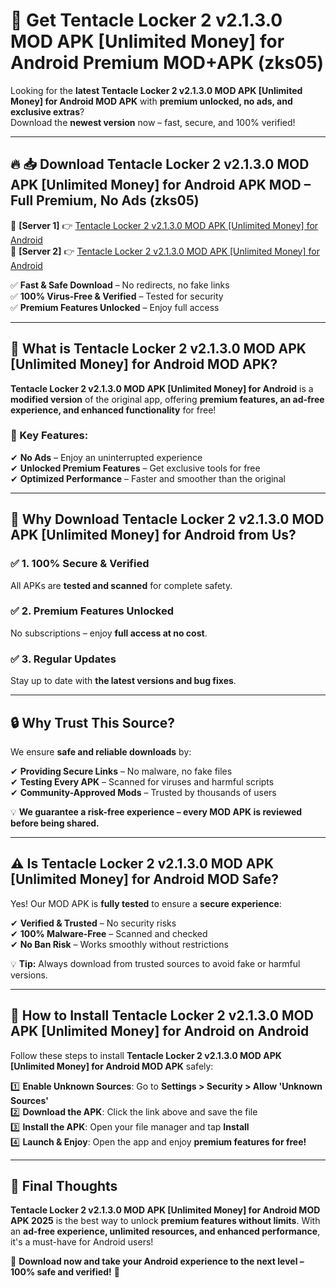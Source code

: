 # 🚀 Get Tentacle Locker 2 v2.1.3.0 MOD APK [Unlimited Money] for Android Premium MOD+APK (zks05)  

Looking for the **latest Tentacle Locker 2 v2.1.3.0 MOD APK [Unlimited Money] for Android MOD APK** with **premium unlocked, no ads, and exclusive extras**?  
Download the **newest version** now – fast, secure, and 100% verified!  

---

## 🔥 📥 Download Tentacle Locker 2 v2.1.3.0 MOD APK [Unlimited Money] for Android APK MOD – Full Premium, No Ads (zks05)  

🔹 **[Server 1]** 👉 [Tentacle Locker 2 v2.1.3.0 MOD APK [Unlimited Money] for Android](https://apkcomod.com?title=Tentacle_Locker_2_v2.1.3.0_MOD_APK_[Unlimited_Money]_for_Android)  
🔹 **[Server 2]** 👉 [Tentacle Locker 2 v2.1.3.0 MOD APK [Unlimited Money] for Android](https://apkcomod.com?title=Tentacle_Locker_2_v2.1.3.0_MOD_APK_[Unlimited_Money]_for_Android)  

✅ **Fast & Safe Download** – No redirects, no fake links  
✅ **100% Virus-Free & Verified** – Tested for security  
✅ **Premium Features Unlocked** – Enjoy full access  

---

## 📌 What is Tentacle Locker 2 v2.1.3.0 MOD APK [Unlimited Money] for Android MOD APK?  

**Tentacle Locker 2 v2.1.3.0 MOD APK [Unlimited Money] for Android** is a **modified version** of the original app, offering **premium features, an ad-free experience, and enhanced functionality** for free!  

### 🔹 Key Features:  
✔ **No Ads** – Enjoy an uninterrupted experience  
✔ **Unlocked Premium Features** – Get exclusive tools for free  
✔ **Optimized Performance** – Faster and smoother than the original  

---

## 🌟 Why Download Tentacle Locker 2 v2.1.3.0 MOD APK [Unlimited Money] for Android from Us?  

### ✅ 1. 100% Secure & Verified  
All APKs are **tested and scanned** for complete safety.  

### ✅ 2. Premium Features Unlocked  
No subscriptions – enjoy **full access at no cost**.  

### ✅ 3. Regular Updates  
Stay up to date with **the latest versions and bug fixes**.  

---

## 🔒 Why Trust This Source?  

We ensure **safe and reliable downloads** by:  

✔ **Providing Secure Links** – No malware, no fake files  
✔ **Testing Every APK** – Scanned for viruses and harmful scripts  
✔ **Community-Approved Mods** – Trusted by thousands of users  

💡 **We guarantee a risk-free experience – every MOD APK is reviewed before being shared.**  

---

## ⚠️ Is Tentacle Locker 2 v2.1.3.0 MOD APK [Unlimited Money] for Android MOD Safe?  

Yes! Our MOD APK is **fully tested** to ensure a **secure experience**:  

✔ **Verified & Trusted** – No security risks  
✔ **100% Malware-Free** – Scanned and checked  
✔ **No Ban Risk** – Works smoothly without restrictions  

💡 **Tip:** Always download from trusted sources to avoid fake or harmful versions.  

---

## 📲 How to Install Tentacle Locker 2 v2.1.3.0 MOD APK [Unlimited Money] for Android on Android  

Follow these steps to install **Tentacle Locker 2 v2.1.3.0 MOD APK [Unlimited Money] for Android MOD APK** safely:  

1️⃣ **Enable Unknown Sources**: Go to **Settings > Security > Allow 'Unknown Sources'**  
2️⃣ **Download the APK**: Click the link above and save the file  
3️⃣ **Install the APK**: Open your file manager and tap **Install**  
4️⃣ **Launch & Enjoy**: Open the app and enjoy **premium features for free!**  

---

## 🚀 Final Thoughts  

**Tentacle Locker 2 v2.1.3.0 MOD APK [Unlimited Money] for Android MOD APK 2025** is the best way to unlock **premium features without limits**. With an **ad-free experience, unlimited resources, and enhanced performance**, it's a must-have for Android users!  

🔻 **Download now and take your Android experience to the next level – 100% safe and verified!** 🔻
